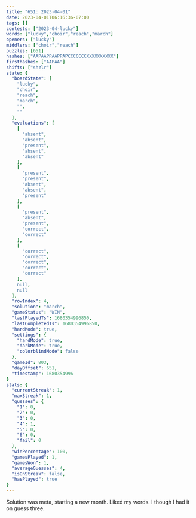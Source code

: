 ```yaml
---
title: "651: 2023-04-01"
date: 2023-04-01T06:16:36-07:00
tags: []
contests: ["2023-04-lucky"]
words: ["lucky","choir","reach","march"]
openers: ["lucky"]
middlers: ["choir","reach"]
puzzles: [651]
hashes: ["AAPAAPPAAPPAPCCCCCCCXXXXXXXXXX"]
firsthashes: ["AAPAA"]
shifts: ["shzlr"]
state: {
  "boardState": [
    "lucky",
    "choir",
    "reach",
    "march",
    "",
    ""
  ],
  "evaluations": [
    [
      "absent",
      "absent",
      "present",
      "absent",
      "absent"
    ],
    [
      "present",
      "present",
      "absent",
      "absent",
      "present"
    ],
    [
      "present",
      "absent",
      "present",
      "correct",
      "correct"
    ],
    [
      "correct",
      "correct",
      "correct",
      "correct",
      "correct"
    ],
    null,
    null
  ],
  "rowIndex": 4,
  "solution": "march",
  "gameStatus": "WIN",
  "lastPlayedTs": 1680354996850,
  "lastCompletedTs": 1680354996850,
  "hardMode": true,
  "settings": {
    "hardMode": true,
    "darkMode": true,
    "colorblindMode": false
  },
  "gameId": 803,
  "dayOffset": 651,
  "timestamp": 1680354996
}
stats: {
  "currentStreak": 1,
  "maxStreak": 1,
  "guesses": {
    "1": 0,
    "2": 0,
    "3": 0,
    "4": 1,
    "5": 0,
    "6": 0,
    "fail": 0
  },
  "winPercentage": 100,
  "gamesPlayed": 1,
  "gamesWon": 1,
  "averageGuesses": 4,
  "isOnStreak": false,
  "hasPlayed": true
}
---
```

<!-- more -->
Solution was meta, starting a new month. Liked my words. I though I had it on guess three. 
